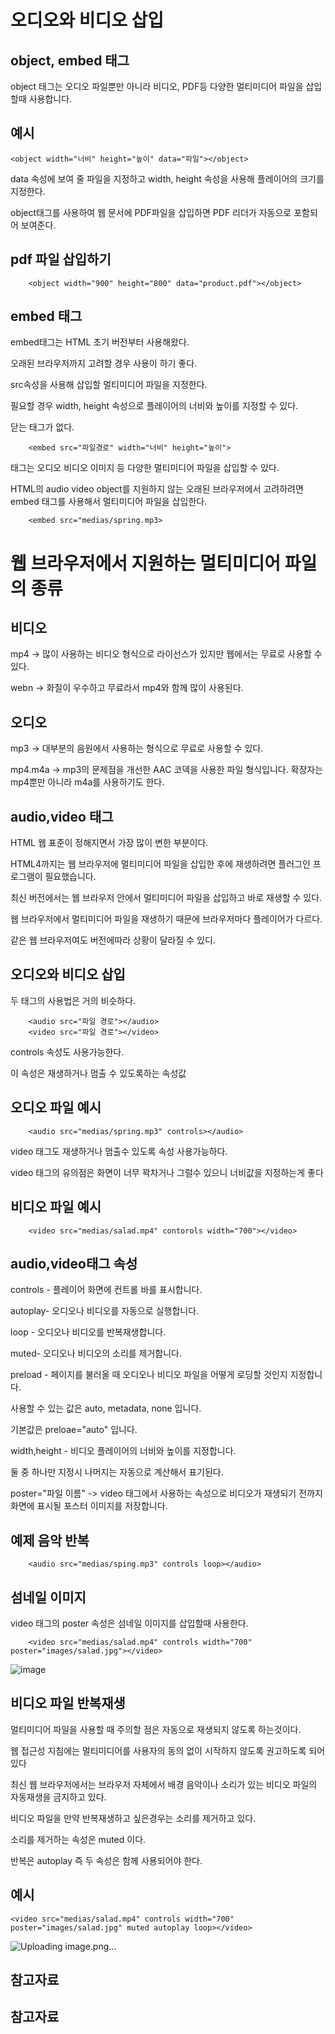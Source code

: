 오디오와 비디오 삽입
====

object, embed 태그
---

object 태그는 오디오 파일뿐만 아니라 비디오, PDF등 다양한 멀티미디어 파일을 삽입할때 사용합니다.

예시
---

    <object width="너비" height="높이" data="파일"></object>

data 속성에 보여 줄 파일을 지정하고 width, height 속성을 사용해 플레이어의 크기를 지정한다.

object태그를 사용하여 웹 문서에 PDF파일을 삽입하면 PDF 리더가 자동으로 포함되어 보여준다.


pdf 파일 삽입하기
---

        <object width="900" height="800" data="product.pdf"></object>

embed 태그
---

embed태그는 HTML 초기 버전부터 사용해왔다.

오래된 브라우저까지 고려할 경우 사용이 하기 좋다.

src속성을 사용해 삽입할 멀티미디어 파일을 지정한다.

필요할 경우 width, height 속성으로 플레이어의 너비와 높이를 지정할 수 있다.

닫는 태그가 없다.

        <embed src="파일경로" width="너비" height="높이">

<embed> 태그는 오디오 비디오 이미지 등 다양한 멀티미디어 파일을 삽입할 수 있다.

HTML의 audio video object를 지원하지 않는 오래된 브라우저에서 고려하려면 embed 태그를 사용해서 멀티미디어 파일을 삽입한다.

        <embed src="medias/spring.mp3>


웹 브라우저에서 지원하는 멀티미디어 파일의 종류
===

비디오
---

mp4 -> 많이 사용하는 비디오 형식으로 라이선스가 있지만 웹에서는 무료로 사용할 수 있다.

webn -> 화질이 우수하고 무료라서 mp4와 함께 많이 사용된다.

오디오
---

mp3 -> 대부분의 음원에서 사용하는 형식으로 무료로 사용할 수 있다.

mp4.m4a -> mp3의 문제점을 개선한 AAC 코덱을 사용한 파일 형식입니다. 확장자는 mp4뿐만 아니라 m4a를 사용하기도 한다.


audio,video 태그
---

HTML 웹 표준이 정해지면서 가장 많이 변한 부분이다.

HTML4까지는 웹 브라우저에 멀티미디어 파일을 삽입한 후에 재생하려면 플러그인 프로그램이 필요했습니다.

최신 버전에서는 웹 브라우저 안에서 멀티미디어 파일을 삽입하고 바로 재생할 수 있다.

웹 브라우저에서 멀티미디어 파일을 재생하기 때문에 브라우저마다 플레이어가 다르다.

같은 웹 브라우저여도 버전에따라 상황이 달라질 수 있디.

오디오와 비디오 삽입
---

두 태그의 사용법은 거의 비슷하다.

        <audio src="파일 경로"></audio>
        <video src="파일 경로"></video>

controls 속성도 사용가능한다.

이 속성은 재생하거나 멈출 수 있도록하는 속성값

오디오 파일 예시
---

        <audio src="medias/spring.mp3" controls></audio>

        
video 태그도 재생하거나 멈출수 있도록 속성 사용가능하다.

video 태그의 유의점은 화면이 너무 꽉차거나 그럴수 있으니 너비값을 지정하는게 좋다

비디오 파일 예시
---

        <video src="medias/salad.mp4" contorols width="700"></video>


audio,video태그 속성
----

controls - 플레이어 화면에 컨트롤 바를 표시합니다.

autoplay- 오디오나 비디오를 자동으로 실행합니다.

loop - 오디오나 비디오를 반복재생합니다.

muted- 오디오나 비디오의 소리를 제거합니다.

preload - 페이지를 불러올 때 오디오나 비디오 파일을 어떻게 로딩할 것인지 지정합니다.

사용할 수 있는 값은 auto, metadata, none 입니다.

기본값은 preloae="auto" 입니다.

width,height - 비디오 플레이어의 너비와 높이를 지정합니다.

둘 중 하나만 지정시 나머지는 자동으로 계산해서 표기된다.

poster="파일 이름" -> video 태그에서 사용하는 속성으로 비디오가 재생되기 전까지 화면에 표시될 포스터 이미지를 저장합니다.

예제 음악 반복
---

        <audio src="medias/sping.mp3" controls loop></audio>

섬네일 이미지
---

video 태그의 poster 속성은 섬네일 이미지를 삽입할때 사용한다.

        <video src="medias/salad.mp4" controls width="700" poster="images/salad.jpg"></video>

![image](https://github.com/user-attachments/assets/da397d53-21eb-49e5-88dd-4626014a4fbe)

비디오 파일 반복재생
---

멀티미디어 파일을 사용할 때 주의할 점은 자동으로 재생되지 않도록 하는것이다.

웹 접근성 지침에는 멀티미디어를 사용자의 동의 없이 시작하지 않도록 권고하도록 되어 있다

최신 웹 브라우저에서는 브라우저 자체에서 배경 음악이나 소리가 있는 비디오 파일의 자동재생을 금지하고 있다.

비디오 파일을 만약 반복재생하고 싶은경우는 소리를 제거하고 있다.

소리를 제거하는 속성은 muted 이다.

반복은 autoplay 즉 두 속성은 함께 사용되어야 한다.

예시
---

    <video src="medias/salad.mp4" controls width="700" poster="images/salad.jpg" muted autoplay loop></video>

![Uploading image.png…]()


참고자료
----







참고자료
---
